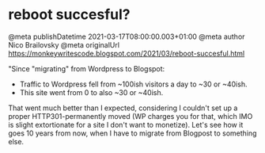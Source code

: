 # reboot succesful?

@meta publishDatetime 2021-03-17T08:00:00.003+01:00
@meta author Nico Brailovsky
@meta originalUrl https://monkeywritescode.blogspot.com/2021/03/reboot-succesful.html

"Since "migrating" from Wordpress to Blogspot:

* Traffic to Wordpress fell from ~100ish visitors a day to ~30 or ~40ish.
* This site went from 0 to also ~30 or ~40ish.

That went much better than I expected, considering I couldn't set up a proper HTTP301-permanently moved (WP charges you for that, which IMO is slight extortionate for a site I don't want to monetize). Let's see how it goes 10 years from now, when I have to migrate from Blogpost to something else.

